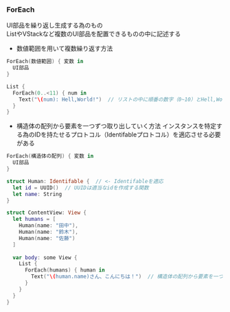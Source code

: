 ### ForEach
UI部品を繰り返し生成する為のもの<br>
ListやVStackなど複数のUI部品を配置できるものの中に記述する
- 数値範囲を用いて複数繰り返す方法
``` swift
ForEach(数値範囲) { 変数 in
  UI部品
}

List {
  ForEach(0..<11) { num in
    Text("\(num): Hell,World!")  // リストの中に順番の数字（0~10）とHell,World!が表示される
  }
}
```

- 構造体の配列から要素を一つずつ取り出していく方法
インスタンスを特定する為のIDを持たせるプロトコル（Identifableプロトコル）を適応させる必要がある
``` swift
ForEach(構造体の配列) { 変数 in
  UI部品
}

struct Human: Identifable {  // <- Identifableを適応
  let id = UUID()  // UUIDは適当なidを作成する関数
  let name: String
}

struct ContentView: View {
  let humans = [
    Human(name: "田中"),
    Human(name: "鈴木"),
    Human(name: "佐藤")
  ]
  
  var body: some View {
    List {
      ForEach(humans) { human in
        Text("\(human.name)さん、こんにちは！")  // 構造体の配列から要素を一つずつ取り出して表示する
      }
    }
  }
}
```
